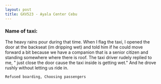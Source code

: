 ```yaml
---
layout: post
title: GXV523 - Ayala Center Cebu
---
```


### Name of taxi: 

The heavy rains pour during that time. When I flag the taxi, I opened the door at the backseat (im dripping wet) and told him if he could move forward a bit because we have a companion that is a senior citizen and standing somewhere where there is roof. The taxi driver rudely replied to me, " just close the door cause the taxi inside is getting wet." And he drove rushly without letting us ride in.

```Refused boarding, Choosing passengers```
